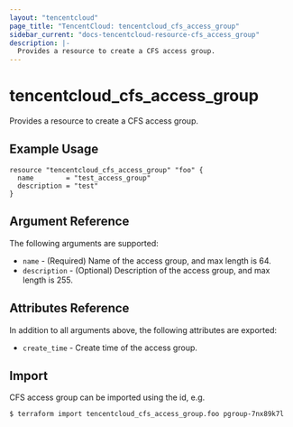 ```yaml
---
layout: "tencentcloud"
page_title: "TencentCloud: tencentcloud_cfs_access_group"
sidebar_current: "docs-tencentcloud-resource-cfs_access_group"
description: |-
  Provides a resource to create a CFS access group.
---
```


# tencentcloud_cfs_access_group

Provides a resource to create a CFS access group.

## Example Usage

```hcl
resource "tencentcloud_cfs_access_group" "foo" {
  name        = "test_access_group"
  description = "test"
}
```

## Argument Reference

The following arguments are supported:

* `name` - (Required) Name of the access group, and max length is 64.
* `description` - (Optional) Description of the access group, and max length is 255.

## Attributes Reference

In addition to all arguments above, the following attributes are exported:

* `create_time` - Create time of the access group.


## Import

CFS access group can be imported using the id, e.g.

```
$ terraform import tencentcloud_cfs_access_group.foo pgroup-7nx89k7l
```

